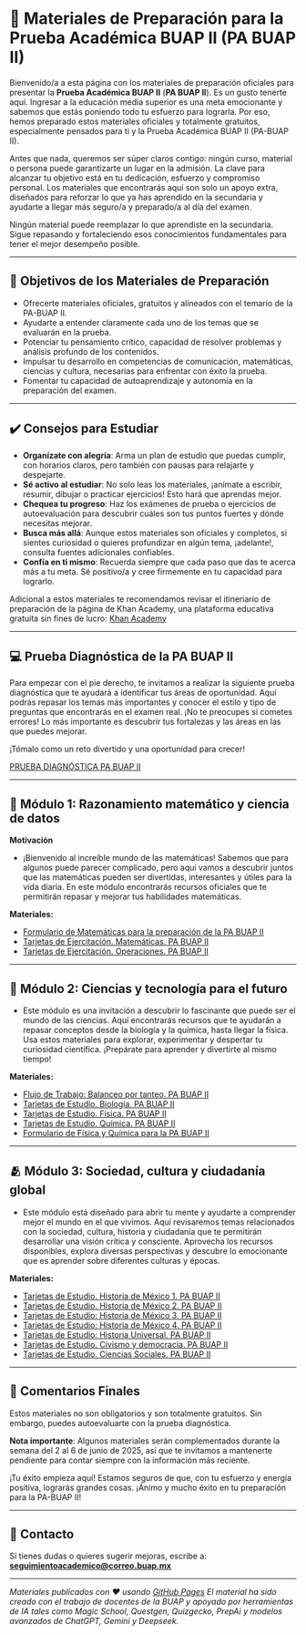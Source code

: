 # 📘 Materiales de Preparación para la Prueba Académica BUAP II (PA BUAP II)

Bienvenido/a a esta página con los materiales de preparación oficiales para presentar la **Prueba Académica BUAP II** (**PA BUAP II**). Es un gusto tenerte aquí. Ingresar a la educación media superior es una meta emocionante y sabemos que estás poniendo todo tu esfuerzo para lograrla. Por eso, hemos preparado estos materiales oficiales y totalmente gratuitos, especialmente pensados para ti y la Prueba Académica BUAP II (PA-BUAP II). 

Antes que nada, queremos ser súper claros contigo: ningún curso, material o persona puede garantizarte un lugar en la admisión. La clave para alcanzar tu objetivo está en tu dedicación, esfuerzo y compromiso personal. Los materiales que encontrarás aquí son solo un apoyo extra, diseñados para reforzar lo que ya has aprendido en la secundaria y ayudarte a llegar más seguro/a y preparado/a al día del examen.

Ningún material puede reemplazar lo que aprendiste en la secundaria. Sigue repasando y fortaleciendo esos conocimientos fundamentales para tener el mejor desempeño posible.

---

## 🧠 Objetivos de los Materiales de Preparación

- Ofrecerte materiales oficiales, gratuitos y alineados con el temario de la PA-BUAP II.
- Ayudarte a entender claramente cada uno de los temas que se evaluarán en la prueba.
- Potenciar tu pensamiento crítico, capacidad de resolver problemas y análisis profundo de los contenidos.
- Impulsar tu desarrollo en competencias de comunicación, matemáticas, ciencias y cultura, necesarias para enfrentar con éxito la prueba.
- Fomentar tu capacidad de autoaprendizaje y autonomía en la preparación del examen.

---

## ✔️ Consejos para Estudiar

- **Organízate con alegría**: Arma un plan de estudio que puedas cumplir, con horarios claros, pero también con pausas para relajarte y despejarte.
- **Sé activo al estudiar**: No solo leas los materiales, ¡anímate a escribir, resumir, dibujar o practicar ejercicios! Esto hará que aprendas mejor.
- **Chequea tu progreso**: Haz los exámenes de prueba o ejercicios de autoevaluación para descubrir cuáles son tus puntos fuertes y dónde necesitas mejorar.
- **Busca más allá**: Aunque estos materiales son oficiales y completos, si sientes curiosidad o quieres profundizar en algún tema, ¡adelante!, consulta fuentes adicionales confiables.
- **Confía en ti mismo**: Recuerda siempre que cada paso que das te acerca más a tu meta. Sé positivo/a y cree firmemente en tu capacidad para lograrlo.

Adicional a estos materiales te recomendamos revisar el itineriario de preparación de la página de Khan Academy, una plataforma educativa gratuita sin fines de lucro: [Khan Academy](Materiales/Khan_Academy.pdf)

---
## 💻 Prueba Diagnóstica de la PA BUAP II

Para empezar con el pie derecho, te invitamos a realizar la siguiente prueba diagnóstica que te ayudará a identificar tus áreas de oportunidad. Aquí podrás repasar los temas más importantes y conocer el estilo y tipo de preguntas que encontrarás en el examen real. ¡No te preocupes si cometes errores! Lo más importante es descubrir tus fortalezas y las áreas en las que puedes mejorar.

¡Tómalo como un reto divertido y una oportunidad para crecer!

[PRUEBA DIAGNÓSTICA PA BUAP II](https://www.goconqr.com/en/quiz/40411077/prueba-diagnostica-pa-buap-ii)

---

## 📏 Módulo 1: Razonamiento matemático y ciencia de datos

**Motivación**
- ¡Bienvenido al increíble mundo de las matemáticas! Sabemos que para algunos puede parecer complicado, pero aquí vamos a descubrir juntos que las matemáticas pueden ser divertidas, interesantes y útiles para la vida diaria. En este módulo encontrarás recursos oficiales que te permitirán repasar y mejorar tus habilidades matemáticas.

**Materiales:**
- [Formulario de Matemáticas para la preparación de la PA BUAP II](Materiales/formulario_mate.pdf)
- [Tarjetas de Ejercitación. Matemáticas. PA BUAP II](https://www.goconqr.com/en/flashcard/38766537/tarjetas-de-ejercitacion-matematicas-pa-buap-ii)
- [Tarjetas de Ejercitación. Operaciones. PA BUAP II](https://www.goconqr.com/en/flashcard/38766532/tarjetas-de-ejercitacion-operaciones-pa-buap-ii)

---

## 🔬 Módulo 2: Ciencias y tecnología para el futuro
- Este módulo es una invitación a descubrir lo fascinante que puede ser el mundo de las ciencias. Aquí encontrarás recursos que te ayudarán a repasar conceptos desde la biología y la química, hasta llegar la física. Usa estos materiales para explorar, experimentar y despertar tu curiosidad científica. ¡Prepárate para aprender y divertirte al mismo tiempo!

**Materiales:**
- [Flujo de Trabajo: Balanceo por tanteo. PA BUAP II](https://www.goconqr.com/en/flowchart/40419028/flujo-de-trabajo-balanceo-por-tanteo-pa-buap-ii)
- [Tarjetas de Estudio. Biología. PA BUAP II](https://www.goconqr.com/en/flashcard/40418750/tarjetas-de-estudio-biologia-pa-buap-ii)
- [Tarjetas de Estudio. Física. PA BUAP II](https://www.goconqr.com/en/flashcard/40418728/tarjetas-de-estudio-fisica-pa-buap-ii)
- [Tarjetas de Estudio. Química. PA BUAP II](https://www.goconqr.com/en/flashcard/40418745/tarjetas-de-estudio-quimica-pa-buap-ii)
- [Formulario de Física y Química para la PA BUAP II](Materiales/formulario_fisquim.pdf)

---

## 🫂 Módulo 3: Sociedad, cultura y ciudadanía global 
- Este módulo está diseñado para abrir tu mente y ayudarte a comprender mejor el mundo en el que vivimos. Aquí revisaremos temas relacionados con la sociedad, cultura, historia y ciudadanía que te permitirán desarrollar una visión crítica y consciente. Aprovecha los recursos disponibles, explora diversas perspectivas y descubre lo emocionante que es aprender sobre diferentes culturas y épocas.

**Materiales:**
- [Tarjetas de Estudio. Historia de México 1. PA BUAP II](https://www.goconqr.com/en/flashcard/40417524/tarjetas-de-estudio-historia-de-mexico-1-pa-buap-ii)
- [Tarjetas de Estudio. Historia de México 2. PA BUAP II](https://www.goconqr.com/en/flashcard/40417538/tarjetas-de-estudio-historia-de-mexico-2-pa-buap-ii)
- [Tarjetas de Estudio: Historia de México 3. PA BUAP II](https://www.goconqr.com/en/flashcard/40417561/tarjetas-de-estudio-historia-de-mexico-3-pa-buap-ii)
- [Tarjetas de Estudio: Historia de México 4. PA BUAP II](https://www.goconqr.com/en/flashcard/40417755/tarjetas-de-estudio-historia-de-mexico-4-pa-buap-ii)
- [Tarjetas de Estudio: Historia Universal. PA BUAP II](https://www.goconqr.com/en/flashcard/40418643/tarjetas-de-estudio-historia-universal-pa-buap-ii)
- [Tarjetas de Estudio. Civismo y democracia. PA BUAP II](https://www.goconqr.com/en/flashcard/40418677/tarjetas-de-estudio-civismo-y-democracia-pa-buap-ii)
- [Tarjetas de Estudio. Ciencias Sociales. PA BUAP II ](https://www.goconqr.com/en/flashcard/38736256/tarjetas-de-estudio-ciencias-sociales-pa-buap-ii) 

---

## 🏅 Comentarios Finales

Estos materiales no son obligatorios y son totalmente gratuitos. Sin embargo, puedes autoevaluarte con la prueba diagnóstica. 

**Nota importante**: Algunos materiales serán complementados durante la semana del 2 al 6 de junio de 2025, así que te invitamos a mantenerte pendiente para contar siempre con la información más reciente.

¡Tu éxito empieza aquí! Estamos seguros de que, con tu esfuerzo y energía positiva, lograrás grandes cosas. ¡Ánimo y mucho éxito en tu preparación para la PA-BUAP II!

---

## 📩 Contacto

Si tienes dudas o quieres sugerir mejoras, escribe a:  
**seguimientoacademico@correo.buap.mx**

---

_Materiales publicados con ❤️ usando [GitHub Pages](https://pages.github.com) El material ha sido creado con el trabajo de docentes de la BUAP y apoyado por herramientas de IA tales como Magic School, Questgen, Quizgecko, PrepAi y modelos avanzados de ChatGPT, Gemini y Deepseek._
